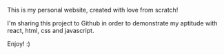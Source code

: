 This is my personal website, created with love from scratch! 

I'm sharing this project to Github in order to demonstrate my aptitude with react, html, css and javascript.

Enjoy! :)

